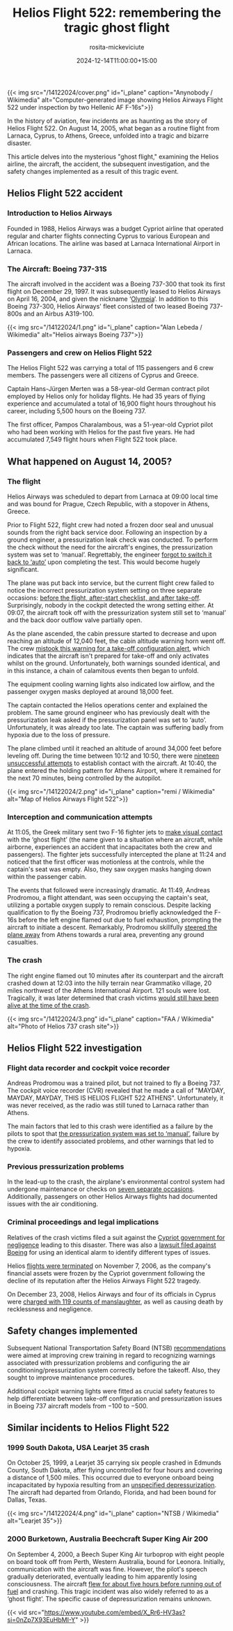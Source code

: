 ﻿---
title: "Helios Flight 522: remembering the tragic ghost flight"
meta_title: "Helios Flight 522: remembering the tragic ghost flight"
description: "Helios Flight 522 is one of the most chilling disasters in aviation history. What happened on August 14, 2005? Did one switch cause the Boeing 737 to crash?"
date: 2024-12-14T11:00:00+15:00
draft: false
thumb: "/14122024/cover.png"
thumb_alt: "Computer-generated image showing Helios Airways Flight 522 under inspection by two Hellenic AF F-16s"
author: "rosita-mickeviciute"
is_article: true
---

{{< img src="/14122024/cover.png" id="i\_plane" caption="Anynobody / Wikimedia" alt="Computer-generated image showing Helios Airways Flight 522 under inspection by two Hellenic AF F-16s">}}

In the history of aviation, few incidents are as haunting as the story of Helios Flight 522. On August 14, 2005, what began as a routine flight from Larnaca, Cyprus, to Athens, Greece, unfolded into a tragic and bizarre disaster.

This article delves into the mysterious "ghost flight," examining the Helios airline, the aircraft, the accident, the subsequent investigation, and the safety changes implemented as a result of this tragic event.

## Helios Flight 522 accident

### Introduction to Helios Airways

Founded in 1988, Helios Airways was a budget Cypriot airline that operated regular and charter flights connecting Cyprus to various European and African locations. The airline was based at Larnaca International Airport in Larnaca.

### The Aircraft: Boeing 737-31S

The aircraft involved in the accident was a Boeing 737-300 that took its first flight on December 29, 1997. It was subsequently leased to Helios Airways on April 16, 2004, and given the nickname ‘[Olympia](https://www.planespotters.net/search?q=5B-DBY)‘. In addition to this Boeing 737-300, Helios Airways' fleet consisted of two leased Boeing 737-800s and an Airbus A319-100.

{{< img src="/14122024/1.png" id="i\_plane" caption="Alan Lebeda / Wikimedia" alt="Helios airways Boeing 737">}}

### Passengers and crew on Helios Flight 522

The Helios Flight 522 was carrying a total of 115 passengers and 6 crew members. The passengers were all citizens of Cyprus and Greece.

Captain Hans-Jürgen Merten was a 58-year-old German contract pilot employed by Helios only for holiday flights. He had 35 years of flying experience and accumulated a total of 16,900 flight hours throughout his career, including 5,500 hours on the Boeing 737.

The first officer, Pampos Charalambous, was a 51-year-old Cypriot pilot who had been working with Helios for the past five years. He had accumulated 7,549 flight hours when Flight 522 took place.

## What happened on August 14, 2005?

### The flight

Helios Airways was scheduled to depart from Larnaca at 09:00 local time and was bound for Prague, Czech Republic, with a stopover in Athens, Greece.

Prior to Flight 522, flight crew had noted a frozen door seal and unusual sounds from the right back service door. Following an inspection by a ground engineer, a pressurization leak check was conducted. To perform the check without the need for the aircraft's engines, the pressurization system was set to ‘manual’. Regrettably, the engineer [forgot to switch it back to ‘auto’](https://www.faa.gov/sites/faa.gov/files/2022-11/Helios737_AccidentReport.pdf) upon completing the test. This would become hugely significant. 

The plane was put back into service, but the current flight crew failed to notice the incorrect pressurization system setting on three separate occasions: [before the flight, after-start checklist, and after take-off](https://www.faa.gov/sites/faa.gov/files/2022-11/Helios737_AccidentReport.pdf). Surprisingly, nobody in the cockpit detected the wrong setting either. At 09:07, the aircraft took off with the pressurization system still set to ‘manual’ and the back door outflow valve partially open.

As the plane ascended, the cabin pressure started to decrease and upon reaching an altitude of 12,040 feet, the cabin altitude warning horn went off. The crew [mistook this warning for a take-off configuration alert](https://admiralcloudberg.medium.com/lost-souls-of-grammatiko-the-crash-of-helios-airways-flight-522-ccf333b407a), which indicates that the aircraft isn't prepared for take-off and only activates whilst on the ground. Unfortunately, both warnings sounded identical, and in this instance, a chain of calamitous events then began to unfold. 

The equipment cooling warning lights also indicated low airflow, and the passenger oxygen masks deployed at around 18,000 feet. 

The captain contacted the Helios operations center and explained the problem. The same ground engineer who has previously dealt with the pressurization leak asked if the pressurization panel was set to ‘auto’. Unfortunately, it was already too late. The captain was suffering badly from hypoxia due to the loss of pressure.

The plane climbed until it reached an altitude of around 34,000 feet before leveling off. During the time between 10:12 and 10:50, there were [nineteen unsuccessful attempts](https://www.faa.gov/sites/faa.gov/files/2022-11/Helios737_AccidentReport.pdf) to establish contact with the aircraft. At 10:40, the plane entered the holding pattern for Athens Airport, where it remained for the next 70 minutes, being controlled by the autopilot.

{{< img src="/14122024/2.png" id="i\_plane" caption="remi / Wikimedia" alt="Map of Helios Airways Flight 522">}}

### Interception and communication attempts

At 11:05, the Greek military sent two F-16 fighter jets to [make visual contact](https://web.archive.org/web/20160304025024/http:/famagusta-gazette.com/helios-crash-background-information-p237-69.htm) with the ‘ghost flight’ (the name given to a situation where an aircraft, while airborne, experiences an accident that incapacitates both the crew and passengers). The fighter jets successfully intercepted the plane at 11:24 and noticed that the first officer was motionless at the controls, while the captain's seat was empty. Also, they saw oxygen masks hanging down within the passenger cabin.

The events that followed were increasingly dramatic. At 11:49, Andreas Prodromou, a flight attendant, was seen occupying the captain's seat, utilizing a portable oxygen supply to remain conscious. Despite lacking qualification to fly the Boeing 737, Prodromou briefly acknowledged the F-16s before the left engine flamed out due to fuel exhaustion, prompting the aircraft to initiate a descent. Remarkably, Prodromou skillfully [steered the plane away](https://qctimes.com/news/national/mystery-of-jet-s-demise-deepens/article_b978c1d0-2ae9-5c4b-bbe0-0b866db9a7b1.html) from Athens towards a rural area, preventing any ground casualties. 

### The crash

The right engine flamed out 10 minutes after its counterpart and the aircraft crashed down at 12:03 into the hilly terrain near Grammatiko village, 20 miles northwest of the Athens International Airport. 121 souls were lost. Tragically, it was later determined that crash victims [would still have been alive at the time of the crash](https://www.faa.gov/sites/faa.gov/files/2022-11/Helios737_AccidentReport.pdf). 

{{< img src="/14122024/3.png" id="i\_plane" caption="FAA / Wikimedia" alt="Photo of Helios 737 crash site">}}

## Helios Flight 522 investigation

### Flight data recorder and cockpit voice recorder

Andreas Prodromou was a trained pilot, but not trained to fly a Boeing 737. The cockpit voice recorder (CVR) revealed that he made a call of "MAYDAY, MAYDAY, MAYDAY, THIS IS HELIOS FLIGHT 522 ATHENS". Unfortunately, it was never received, as the radio was still tuned to Larnaca rather than Athens. 

The main factors that led to this crash were identified as a failure by the pilots to spot that [the pressurization system was set to ‘manual’](https://www.faa.gov/sites/faa.gov/files/2022-11/Helios737_AccidentReport.pdf), failure by the crew to identify associated problems, and other warnings that led to hypoxia. 

### Previous pressurization problems

In the lead-up to the crash, the airplane's environmental control system had undergone maintenance or checks on [seven separate occasions](https://morbidkuriosity.com/helios-airways-flight-522/). Additionally, passengers on other Helios Airways flights had documented issues with the air conditioning.

### Criminal proceedings and legal implications

Relatives of the crash victims filed a suit against the [Cypriot government for negligence](https://www.reuters.com/article/idUKLN513095) leading to this disaster. There was also a [lawsuit filed against Boeing](https://web.archive.org/web/20071109135405/http:/www.forbes.com/business/feeds/afx/2007/07/25/afx3949967.html) for using an identical alarm to identify different types of issues. 

Helios [flights were terminated](https://www.chrie.org/assets/docs/JHTC-case-notes/JHTC-vol-4/JHTC_Vol4Issue-Maditinos-case.pdf) on November 7, 2006, as the company's financial assets were frozen by the Cypriot government following the decline of its reputation after the Helios Airways Flight 522 tragedy. 

On December 23, 2008, Helios Airways and four of its officials in Cyprus were [charged with 119 counts of manslaughter](http://news.bbc.co.uk/1/hi/world/europe/7798205.stm), as well as causing death by recklessness and negligence.

## Safety changes implemented

Subsequent National Transportation Safety Board (NTSB) [recommendations](https://www.faa.gov/sites/faa.gov/files/2022-11/Helios737_AccidentReport.pdf) were aimed at improving crew training in regard to recognizing warnings associated with pressurization problems and configuring the air conditioning/pressurization system correctly before the takeoff. Also, they sought to improve maintenance procedures. 

Additional cockpit warning lights were fitted as crucial safety features to help differentiate between take-off configuration and pressurization issues in Boeing 737 aircraft models from −100 to −500.

## Similar incidents to Helios Flight 522

### 1999 South Dakota, USA Learjet 35 crash

On October 25, 1999, a Learjet 35 carrying six people crashed in Edmunds County, South Dakota, after flying uncontrolled for four hours and covering a distance of 1,500 miles. This occurred due to everyone onboard being incapacitated by hypoxia resulting from an [unspecified depressurization](https://www.ntsb.gov/investigations/AccidentReports/Reports/AAB0001.pdf). The aircraft had departed from Orlando, Florida, and had been bound for Dallas, Texas.

{{< img src="/14122024/4.png" id="i\_plane" caption="NTSB / Wikimedia" alt="Learjet 35">}}

### 2000 Burketown, Australia Beechcraft Super King Air 200

On September 4, 2000, a Beech Super King Air turboprop with eight people on board took off from Perth, Western Australia, bound for Leonora. Initially, communication with the aircraft was fine. However, the pilot's speech gradually deteriorated, eventually leading to him apparently losing consciousness. The aircraft [flew for about five hours before running out of fuel](https://www.atsb.gov.au/publications/investigation_reports/2000/aair/aair200003771) and crashing. This tragic incident was also widely referred to as a ‘ghost flight’. The specific cause of depressurization remains unknown.

{{< vid src="https://www.youtube.com/embed/X_Rr6-HV3as?si=0nZp7X93EuHbMI-Y" >}}
